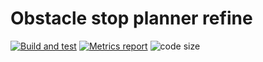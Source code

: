 # Obstacle stop planner refine

[![Build and test](https://github.com/tier4/obstacle_stop_planner_refine/actions/workflows/build_and_test.yml/badge.svg)](https://github.com/tier4/obstacle_stop_planner_refine/actions/workflows/build_and_test.yml)
[![Metrics report](https://img.shields.io/badge/-Metrics%20report-orange)](https://tier4.github.io/obstacle_stop_planner_refine/code-metrics.html)
![code size](https://img.shields.io/github/languages/code-size/tier4/obstacle_stop_planner_refine)

